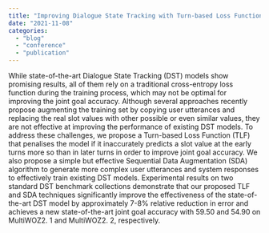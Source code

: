 ```yaml
---
title: "Improving Dialogue State Tracking with Turn-based Loss Function and Sequential Data Augmentation (EMNLP 2021)"
date: "2021-11-08"
categories:
  - "blog"
  - "conference"
  - "publication"
---
```


While state-of-the-art Dialogue State Tracking (DST) models show promising results, all of them rely on a traditional cross-entropy loss function during the training process, which may not be optimal for improving the joint goal accuracy. Although several approaches recently propose augmenting the training set by copying user utterances and replacing the real slot values with other possible or even similar values, they are not effective at improving the performance of existing DST models. To address these challenges, we propose a Turn-based Loss Function (TLF) that penalises the model if it inaccurately predicts a slot value at the early turns more so than in later turns in order to improve joint goal accuracy. We also propose a simple but effective Sequential Data Augmentation (SDA) algorithm to generate more complex user utterances and system responses to effectively train existing DST models. Experimental results on two standard DST benchmark collections demonstrate that our proposed TLF and SDA techniques significantly improve the effectiveness of the state-of-the-art DST model by approximately 7-8% relative reduction in error and achieves a new state-of-the-art joint goal accuracy with 59.50 and 54.90 on MultiWOZ2. 1 and MultiWOZ2. 2, respectively.
